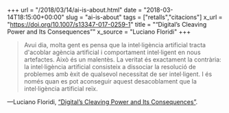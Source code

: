 +++
url = "/2018/03/14/ai-is-about.html"
date = "2018-03-14T18:15:00+00:00"
slug = "ai-is-about"
tags = ["retalls","citacions"]
x_url = "https://doi.org/10.1007/s13347-017-0259-1"
title = "“Digital’s Cleaving Power and Its Consequences”"
x_source = "Luciano Floridi"
+++

> Avui dia, molta gent es pensa que la intel·ligència artificial tracta d'acoblar agència artificial i comportament intel·ligent en nous artefactes. Això és un malentès. La veritat és exactament la contrària: la intel·ligència artificial consisteix a dissociar la resolució de problemes amb èxit de qualsevol necessitat de ser intel·ligent. I és només quan es pot aconseguir aquest desacoblament que la intel·ligència artificial reïx.

—Luciano Floridi, [“Digital’s Cleaving Power and Its Consequences”](https://doi.org/10.1007/s13347-017-0259-1).


